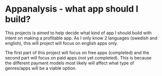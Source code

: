 # Appanalysis - what app should I build?

This projects is aimed to help decide what kind of app I should build with intent on making a profitable app. As I only know 2 languages (swedish and english), this will project will focus on english apps only.

The first part of this project will focus on free apps (completed) and the second part will focus on paid apps (not yet completed). This is because the different payment models most likely will affect what type of genres/apps will be a viable option.

